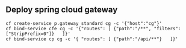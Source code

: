 ## Deploy spring cloud gateway

```
cf create-service p.gateway standard cg -c '{"host":"cg"}'
cf bind-service cfe cg -c '{"routes": [ {"path":"/**", "filters":["StripPrefix=0"]}   ]}'
cf bind-service cp cg -c '{ "routes": [ {"path":"/api/**"}   ]}'  
```